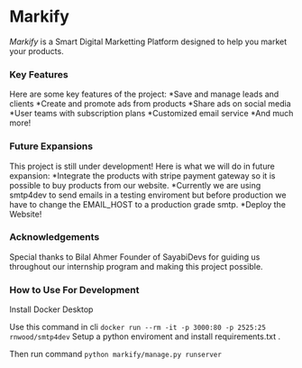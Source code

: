 # Markify

_Markify_ is a Smart Digital Marketting Platform designed to help you market your products.

### Key Features

Here are some key features of the project:
  *Save and manage leads and clients
  *Create and promote ads from products
  *Share ads on social media
  *User teams with subscription plans
  *Customized email service
  *And much more!

### Future Expansions

This project is still under development! Here is what we will do in future expansion:
  *Integrate the products with stripe payment gateway so it is possible to buy products from our website.
  *Currently we are using smtp4dev to send emails in a testing enviroment but before production we have to change the EMAIL_HOST to a production grade smtp.
  *Deploy the Website!

### Acknowledgements

Special thanks to Bilal Ahmer Founder of SayabiDevs for guiding us throughout our internship program and making this project possible.

### How to Use For Development

Install Docker Desktop

Use this command in cli
`docker run --rm -it -p 3000:80 -p 2525:25 rnwood/smtp4dev`
Setup a python enviroment and install requirements.txt .

Then run command
`python markify/manage.py runserver`
